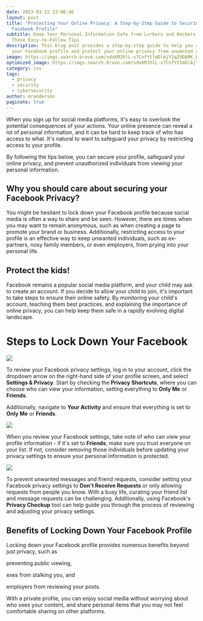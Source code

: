 ```yaml
---
date: 2023-03-22 23:06:46
layout: post
title: "Protecting Your Online Privacy: A Step-by-Step Guide to Securing Your
  Facebook Profile"
subtitle: Keep Your Personal Information Safe from Lurkers and Hackers with
  These Easy-to-Follow Tips
description: This blog post provides a step-by-step guide to help you secure
  your Facebook profile and protect your online privacy from unwanted access.
image: https://imgs.search.brave.com/vdxKMJhlL-v7CnfYtlmDlAjY2qZ9DAMK_WxA0q0IQ1M/rs:fit:1080:1080:1/g:ce/aHR0cHM6Ly9kaWdn/aXRhLmNvbS9tb2R1/bGVzL2F1dG9fdGh1/bWIvMjAxOS8wNi8w/OC8xNjQxNTUwX3Bh/bmRhc2VjdXJpdHkt/ZWxpbWluYXJlLXZp/cnVzLWZhY2Vib29r/X3RodW1iX2JpZy5q/cGc
optimized_image: https://imgs.search.brave.com/vdxKMJhlL-v7CnfYtlmDlAjY2qZ9DAMK_WxA0q0IQ1M/rs:fit:1080:1080:1/g:ce/aHR0cHM6Ly9kaWdn/aXRhLmNvbS9tb2R1/bGVzL2F1dG9fdGh1/bWIvMjAxOS8wNi8w/OC8xNjQxNTUwX3Bh/bmRhc2VjdXJpdHkt/ZWxpbWluYXJlLXZp/cnVzLWZhY2Vib29r/X3RodW1iX2JpZy5q/cGc
category: css
tags:
  - privacy
  - security
  - cybersecurity
author: mranderson
paginate: true
---
```

<!--StartFragment-->

When you sign up for social media platforms, it's easy to overlook the potential consequences of your actions. Your online presence can reveal a lot of personal information, and it can be hard to keep track of who has access to what. It's natural to want to safeguard your privacy by restricting access to your profile.

By following the tips below, you can secure your profile, safeguard your online privacy, and prevent unauthorized individuals from viewing your personal information.



## Why you should care about securing your Facebook Privacy?

You might be hesitant to lock down your Facebook profile because social media is often a way to share and be seen. However, there are times when you may want to remain anonymous, such as when creating a page to promote your brand or business. Additionally, restricting access to your profile is an effective way to keep unwanted individuals, such as ex-partners, nosy family members, or even employers, from prying into your personal life.



## Protect the kids!

Facebook remains a popular social media platform, and your child may ask to create an account. If you decide to allow your child to join, it's important to take steps to ensure their online safety. By monitoring your child's account, teaching them best practices, and explaining the importance of online privacy, you can help keep them safe in a rapidly evolving digital landscape.



# Steps to Lock Down Your Facebook





![](https://joindeleteme-help-s3offload.s3.amazonaws.com/help/wp-content/uploads/2022/01/28164838/Screen-Shot-2022-01-28-at-11.48.25-AM.png)

To review your Facebook privacy settings, log in to your account, click the dropdown arrow on the right-hand side of your profile screen, and select <strong>Settings & Privacy</strong>. Start by checking the<strong> Privacy Shortcuts</strong>, where you can choose who can view your information, setting everything to <strong>Only Me</strong> or <strong>Friends</strong>.



Additionally, navigate to <strong>Your Activity</strong> and ensure that everything is set to <strong>Only Me</strong> or <strong>Friends</strong>.

![](https://i0.wp.com/joindeleteme-help-s3offload.s3.amazonaws.com/help/wp-content/uploads/2022/01/28164944/Screen-Shot-2022-01-28-at-11.49.34-AM.png?resize=643%2C182&ssl=1)

<!--StartFragment-->

When you review your Facebook settings, take note of who can view your profile information - if it's set to <strong>Friends</strong>, make sure you trust everyone on your list. If not, consider removing those individuals before updating your privacy settings to ensure your personal information is protected.

<!--EndFragment-->

![](https://i0.wp.com/joindeleteme-help-s3offload.s3.amazonaws.com/help/wp-content/uploads/2022/01/28165033/Screen-Shot-2022-01-28-at-11.50.21-AM.png?resize=643%2C294&ssl=1)



To prevent unwanted messages and friend requests, consider setting your Facebook privacy settings to <strong>Don't Receive Requests</strong> or only allowing requests from people you know. With a busy life, curating your friend list and message requests can be challenging. Additionally, using Facebook's <strong>Privacy Checkup</strong> tool can help guide you through the process of reviewing and adjusting your privacy settings.



## Benefits of Locking Down Your Facebook Profile

Locking down your Facebook profile provides numerous benefits beyond just privacy, such as 

preventing public viewing, 

exes from stalking you, and 

employers from reviewing your posts. 

With a private profile, you can enjoy social media without worrying about who sees your content, and share personal items that you may not feel comfortable sharing on other platforms.

<!--EndFragment-->